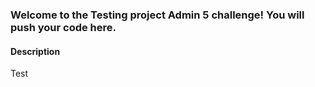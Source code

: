 ### Welcome to the Testing project Admin 5 challenge! You will push your code here.

#### Description
Test

